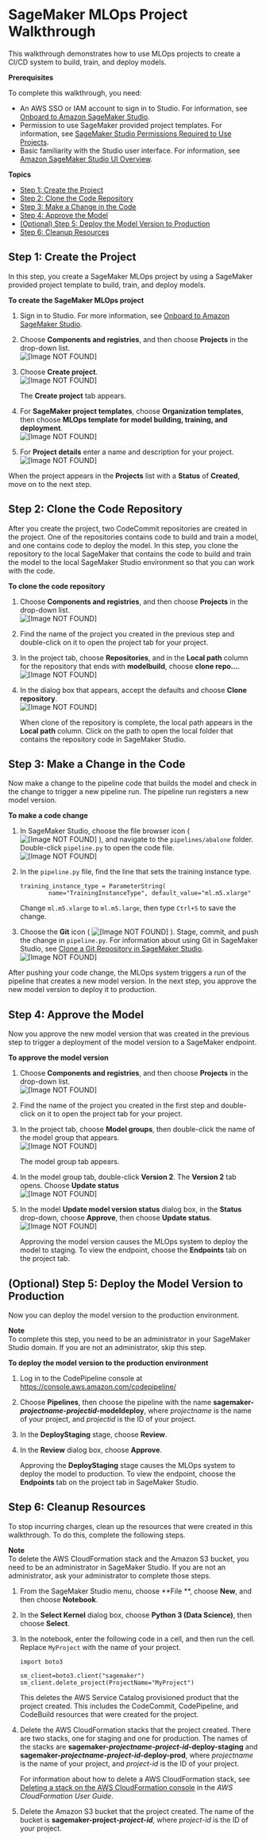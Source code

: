 # SageMaker MLOps Project Walkthrough<a name="sagemaker-projects-walkthrough"></a>

This walkthrough demonstrates how to use MLOps projects to create a CI/CD system to build, train, and deploy models\.

**Prerequisites**

To complete this walkthrough, you need:
+ An AWS SSO or IAM account to sign in to Studio\. For information, see [Onboard to Amazon SageMaker Studio](gs-studio-onboard.md)\.
+ Permission to use SageMaker provided project templates\. For information, see [SageMaker Studio Permissions Required to Use Projects](sagemaker-projects-studio-updates.md)\.
+ Basic familiarity with the Studio user interface\. For information, see [Amazon SageMaker Studio UI Overview](studio-ui.md)\.

**Topics**
+ [Step 1: Create the Project](#sagemaker-proejcts-walkthrough-create)
+ [Step 2: Clone the Code Repository](#sagemaker-proejcts-walkthrough-clone)
+ [Step 3: Make a Change in the Code](#sagemaker-projects-walkthrough-change)
+ [Step 4: Approve the Model](#sagemaker-proejcts-walkthrough-approve)
+ [\(Optional\) Step 5: Deploy the Model Version to Production](#sagemaker-projects-walkthrough-prod)
+ [Step 6: Cleanup Resources](#sagemaker-projectcts-walkthrough-cleanup)

## Step 1: Create the Project<a name="sagemaker-proejcts-walkthrough-create"></a>

In this step, you create a SageMaker MLOps project by using a SageMaker provided project template to build, train, and deploy models\.

**To create the SageMaker MLOps project**

1. Sign in to Studio\. For more information, see [Onboard to Amazon SageMaker Studio](gs-studio-onboard.md)\.

1. Choose **Components and registries**, and then choose **Projects** in the drop\-down list\.  
![\[Image NOT FOUND\]](http://docs.aws.amazon.com/sagemaker/latest/dg/images/projects/studio-projects.png)

1. Choose **Create project**\.  
![\[Image NOT FOUND\]](http://docs.aws.amazon.com/sagemaker/latest/dg/images/projects/studio-project-create.png)

   The **Create project** tab appears\.

1. For **SageMaker project templates**, choose **Organization templates**, then choose **MLOps template for model building, training, and deployment**\.  
![\[Image NOT FOUND\]](http://docs.aws.amazon.com/sagemaker/latest/dg/images/projects/projects-walkthrough-template.png)

1. For **Project details** enter a name and description for your project\.  
![\[Image NOT FOUND\]](http://docs.aws.amazon.com/sagemaker/latest/dg/images/projects/studio-project-create-details.png)

When the project appears in the **Projects** list with a **Status** of **Created**, move on to the next step\.

## Step 2: Clone the Code Repository<a name="sagemaker-proejcts-walkthrough-clone"></a>

After you create the project, two CodeCommit repositories are created in the project\. One of the repositories contains code to build and train a model, and one contains code to deploy the model\. In this step, you clone the repository to the local SageMaker that contains the code to build and train the model to the local SageMaker Studio environment so that you can work with the code\.

**To clone the code repository**

1. Choose **Components and registries**, and then choose **Projects** in the drop\-down list\.  
![\[Image NOT FOUND\]](http://docs.aws.amazon.com/sagemaker/latest/dg/images/projects/studio-projects.png)

1. Find the name of the project you created in the previous step and double\-click on it to open the project tab for your project\.

1. In the project tab, choose **Repositories**, and in the **Local path** column for the repository that ends with **modelbuild**, choose **clone repo\.\.\.**\.  
![\[Image NOT FOUND\]](http://docs.aws.amazon.com/sagemaker/latest/dg/images/projects/projects-walkthrough-clone.png)

1. In the dialog box that appears, accept the defaults and choose **Clone repository**\.  
![\[Image NOT FOUND\]](http://docs.aws.amazon.com/sagemaker/latest/dg/images/projects/projects-walkthrough-clone-details.png)

   When clone of the repository is complete, the local path appears in the **Local path** column\. Click on the path to open the local folder that contains the repository code in SageMaker Studio\.

## Step 3: Make a Change in the Code<a name="sagemaker-projects-walkthrough-change"></a>

Now make a change to the pipeline code that builds the model and check in the change to trigger a new pipeline run\. The pipeline run registers a new model version\.

**To make a code change**

1. In SageMaker Studio, choose the file browser icon \( ![\[Image NOT FOUND\]](http://docs.aws.amazon.com/sagemaker/latest/dg/images/icons/File_browser_squid.png) \), and navigate to the `pipelines/abalone` folder\. Double\-click `pipeline.py` to open the code file\.  
![\[Image NOT FOUND\]](http://docs.aws.amazon.com/sagemaker/latest/dg/images/projects/projects-walkthrough-pipeline.png)

1. In the `pipeline.py` file, find the line that sets the training instance type\.

   ```
   training_instance_type = ParameterString(
           name="TrainingInstanceType", default_value="ml.m5.xlarge"
   ```

   Change `ml.m5.xlarge` to `ml.m5.large`, then type `Ctrl+S` to save the change\.

1. Choose the **Git** icon \( ![\[Image NOT FOUND\]](http://docs.aws.amazon.com/sagemaker/latest/dg/images/icons/Git_squid.png) \)\. Stage, commit, and push the change in `pipeline.py`\. For information about using Git in SageMaker Studio, see [Clone a Git Repository in SageMaker Studio](studio-tasks-git.md)\.  
![\[Image NOT FOUND\]](http://docs.aws.amazon.com/sagemaker/latest/dg/images/projects/projects-walkthrough-commit.png)

After pushing your code change, the MLOps system triggers a run of the pipeline that creates a new model version\. In the next step, you approve the new model version to deploy it to production\.

## Step 4: Approve the Model<a name="sagemaker-proejcts-walkthrough-approve"></a>

Now you approve the new model version that was created in the previous step to trigger a deployment of the model version to a SageMaker endpoint\.

**To approve the model version**

1. Choose **Components and registries**, and then choose **Projects** in the drop\-down list\.  
![\[Image NOT FOUND\]](http://docs.aws.amazon.com/sagemaker/latest/dg/images/projects/studio-projects.png)

1. Find the name of the project you created in the first step and double\-click on it to open the project tab for your project\.

1. In the project tab, choose **Model groups**, then double\-click the name of the model group that appears\.  
![\[Image NOT FOUND\]](http://docs.aws.amazon.com/sagemaker/latest/dg/images/projects/projects-walkthrough-model-group.png)

   The model group tab appears\.

1. In the model group tab, double\-click **Version 2**\. The **Version 2** tab opens\. Choose **Update status**  
![\[Image NOT FOUND\]](http://docs.aws.amazon.com/sagemaker/latest/dg/images/projects/projects-walkthrough-status.png)

1. In the model **Update model version status** dialog box, in the **Status** drop\-down, choose **Approve**, then choose **Update status**\.  
![\[Image NOT FOUND\]](http://docs.aws.amazon.com/sagemaker/latest/dg/images/projects/projects-walkthrough-approve.png)

   Approving the model version causes the MLOps system to deploy the model to staging\. To view the endpoint, choose the **Endpoints** tab on the project tab\.

## \(Optional\) Step 5: Deploy the Model Version to Production<a name="sagemaker-projects-walkthrough-prod"></a>

Now you can deploy the model version to the production environment\.

**Note**  
To complete this step, you need to be an administrator in your SageMaker Studio domain\. If you are not an administrator, skip this step\.

**To deploy the model version to the production environment**

1. Log in to the CodePipeline console at [https://console\.aws\.amazon\.com/codepipeline/](https://console.aws.amazon.com/codepipeline/)

1. Choose **Pipelines**, then choose the pipeline with the name **sagemaker\-*projectname*\-*projectid*\-modeldeploy**, where *projectname* is the name of your project, and *projectid* is the ID of your project\.

1. In the **DeployStaging** stage, choose **Review**\.

1. In the **Review** dialog box, choose **Approve**\.

   Approving the **DeployStaging** stage causes the MLOps system to deploy the model to production\. To view the endpoint, choose the **Endpoints** tab on the project tab in SageMaker Studio\.

## Step 6: Cleanup Resources<a name="sagemaker-projectcts-walkthrough-cleanup"></a>

To stop incurring charges, clean up the resources that were created in this walkthrough\. To do this, complete the following steps\.

**Note**  
To delete the AWS CloudFormation stack and the Amazon S3 bucket, you need to be an administrator in SageMaker Studio\. If you are not an administrator, ask your administrator to complete those steps\.

1. From the SageMaker Studio menu, choose **File **, choose **New**, and then choose **Notebook**\.

1. In the **Select Kernel** dialog box, choose **Python 3 \(Data Science\)**, then choose **Select**\.

1. In the notebook, enter the following code in a cell, and then run the cell\. Replace `MyProject` with the name of your project\.

   ```
   import boto3
   
   sm_client=boto3.client("sagemaker")
   sm_client.delete_project(ProjectName="MyProject")
   ```

   This deletes the AWS Service Catalog provisioned product that the project created\. This includes the CodeCommit, CodePipeline, and CodeBuild resources that were created for the project\.

1. Delete the AWS CloudFormation stacks that the project created\. There are two stacks, one for staging and one for production\. The names of the stacks are **sagemaker\-*projectname*\-*project\-id*\-deploy\-staging** and **sagemaker\-*projectname*\-*project\-id*\-deploy\-prod**, where *projectname* is the name of your project, and *project\-id* is the ID of your project\.

   For information about how to delete a AWS CloudFormation stack, see [Deleting a stack on the AWS CloudFormation console](https://docs.aws.amazon.com/AWSCloudFormation/latest/UserGuide/cfn-console-delete-stack.html) in the *AWS CloudFormation User Guide*\.

1. Delete the Amazon S3 bucket that the project created\. The name of the bucket is **sagemaker\-project\-*project\-id***, where *project\-id* is the ID of your project\.